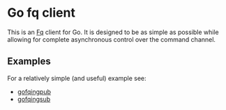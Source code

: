 # Go fq client

This is an [Fq](https://github.com/circonus-labs/fq) client for
Go.  It is designed to be as simple as possible while allowing
for complete asynchronous control over the command channel.

## Examples

For a relatively simple (and useful) example see:

  * [gofqingpub](https://github.com/postwait/gofq/gofqingpub/gofqingpub.go)
  * [gofqingsub](https://github.com/postwait/gofq/gofqingsub/gofqingsub.go)


